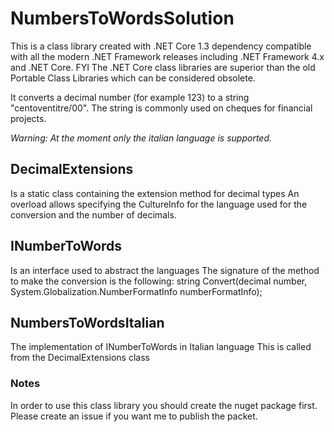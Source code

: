 # NumbersToWordsSolution

This is a class library created with .NET Core 1.3 dependency compatible with all the modern .NET Framework releases including .NET Framework 4.x and .NET Core.
FYI The .NET Core class libraries are superior than the old Portable Class Libraries which can be considered obsolete.

It converts a decimal number (for example 123) to a string "centoventitre/00".
The string is commonly used on cheques for financial projects.

*Warning: At the moment only the italian language is supported.*

## DecimalExtensions
Is a static class containing the extension method for decimal types
An overload allows specifying the CultureInfo for the language used for the conversion and the number of decimals.

## INumberToWords
Is an interface used to abstract the languages
The signature of the method to make the conversion is the following:
string Convert(decimal number, System.Globalization.NumberFormatInfo numberFormatInfo);

## NumbersToWordsItalian
The implementation of INumberToWords in Italian language
This is called from the DecimalExtensions class

### Notes
In order to use this class library you should create the nuget package first.
Please create an issue if you want me to publish the packet.
